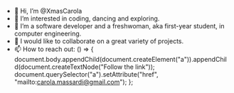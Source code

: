 - 👋 Hi, I’m @XmasCarola
- 👀 I’m interested in coding, dancing and exploring.
- 🌱 I’m a software developer and a freshwoman, aka first-year student, in computer engineering.
- 💞️ I would like to collaborate on a great variety of projects.
- 📫 How to reach out: () => { document.body.appendChild(document.createElement("a")).appendChild(document.createTextNode("Follow the link"));
                               document.querySelector("a").setAttribute("href", "mailto:carola.massardi@gmail.com");
  };

<!---
XmasCarola/XmasCarola is a ✨ special ✨ repository because its `README.md` (this file) appears on your GitHub profile.
You can click the Preview link to take a look at your changes.
--->
